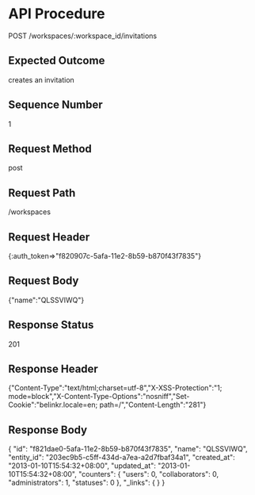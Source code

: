 # API Procedure
POST /workspaces/:workspace_id/invitations
## Expected Outcome
creates an invitation
## Sequence Number
1
## Request Method
post
## Request Path
/workspaces
## Request Header
{:auth_token=>"f820907c-5afa-11e2-8b59-b870f43f7835"}
## Request Body
{"name":"QLSSVIWQ"}

## Response Status
201
## Response Header
{"Content-Type":"text/html;charset=utf-8","X-XSS-Protection":"1; mode=block","X-Content-Type-Options":"nosniff","Set-Cookie":"belinkr.locale=en; path=/","Content-Length":"281"}

## Response Body
{
  "id": "f821dae0-5afa-11e2-8b59-b870f43f7835",
  "name": "QLSSVIWQ",
  "entity_id": "203ec9b5-c5ff-434d-a7ea-a2d7fbaf34a1",
  "created_at": "2013-01-10T15:54:32+08:00",
  "updated_at": "2013-01-10T15:54:32+08:00",
  "counters": {
    "users": 0,
    "collaborators": 0,
    "administrators": 1,
    "statuses": 0
  },
  "_links": {
  }
}
